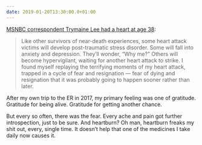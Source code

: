 ```yaml
---
date: 2019-01-20T13:30:00.0+01:00
---
```


[MSNBC correspondent Trymaine Lee had a heart at age 38](https://www.nytimes.com/2019/01/19/opinion/sunday/heart-attack-young-men.html):

> Like other survivors of near-death experiences, some heart attack victims will develop post-traumatic stress disorder. Some will fall into anxiety and depression. They’ll wonder, “Why me?” Others will become hypervigilant, waiting for another heart attack to strike. I found myself replaying the terrifying moments of my heart attack, trapped in a cycle of fear and resignation — fear of dying and resignation that it was probably going to happen sooner rather than later.

After my own trip to the ER in 2017, my primary feeling was one of gratitude. Gratitude for being alive. Gratitude for getting another chance.

But every so often, there was the fear. Every ache and pain got further introspection, just to be sure. And heartburn? Oh man, heartburn freaks my shit out, every, single time. It doesn’t help that one of the medicines I take daily now causes it.
